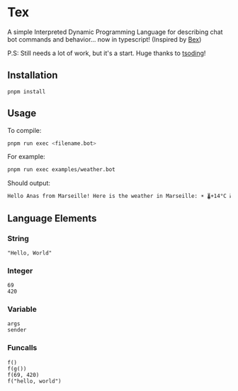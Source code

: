 # Tex


A simple Interpreted Dynamic Programming Language for describing chat bot commands and behavior... now in typescript! (Inspired by [Bex](https://gitlab.com/tsoding/bex))

P.S: Still needs a lot of work, but it's a start. Huge thanks to [tsoding](https://www.twitch.tv/tsoding)!

## Installation

```
pnpm install
```

## Usage

To compile:

```bash
pnpm run exec <filename.bot>
```
For example:

```bash
pnpm run exec examples/weather.bot
```
Should output:

```bash
Hello Anas from Marseille! Here is the weather in Marseille: ☀️ 🌡️+14°C 🌬️↖20km/h
```

## Language Elements

### String

```
"Hello, World"
```

### Integer

```
69
420
```

### Variable

```
args
sender
```

### Funcalls

```
f()
f(g())
f(69, 420)
f("hello, world")
```


